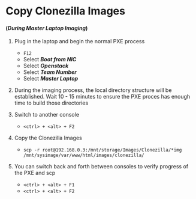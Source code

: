 # Copy Clonezilla Images 
#### (_During Master Laptop Imaging_)

1. Plug in the laptop and begin the normal PXE process
	* ```F12```
	* Select **_Boot from NIC_**
	* Select **_Openstack_**
	* Select **_Team Number_**
	* Select **_Master Laptop_**

2. During the imaging process, the local directory structure will be established.  Wait 10 - 15 minutes to ensure the PXE proces has enough time to build those directories

3. Switch to another console
	* ```<ctrl> + <alt> + F2```
	
4. Copy the Clonezilla Images
	* ```scp -r root@192.168.0.3:/mnt/storage/Images/Clonezilla/*img /mnt/sysimage/var/www/html/images/clonezilla/```
	
5. You can switch back and forth between consoles to verify progress of the PXE and scp
	* ```<ctrl> + <alt> + F1```
	* ```<ctrl> + <alt> + F2```

